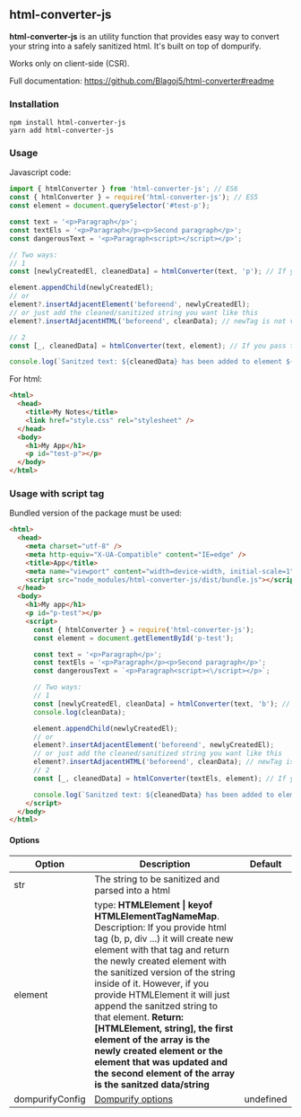 ## html-converter-js

**html-converter-js** is an utility function that provides easy way to convert your string into a safely sanitized html. It's built on top of dompurify.

Works only on client-side (CSR).

Full documentation: https://github.com/Blagoj5/html-converter#readme

### Installation

```
npm install html-converter-js
yarn add html-converter-js
```

### Usage

Javascript code:

```js
import { htmlConverter } from 'html-converter-js'; // ES6
const { htmlConverter } = require('html-converter-js'); // ES5
const element = document.querySelector('#test-p');

const text = '<p>Paragraph</p>';
const textEls = '<p>Paragraph</p><p>Second paragraph</p>';
const dangerousText = '<p>Paragraph<script></script></p>';

// Two ways:
// 1
const [newlyCreatedEl, cleanedData] = htmlConverter(text, 'p'); // If you provide HTML tag -> it will create the specified element and it will append the sanitized text into that element. Drawback: you have to automatically add it to the element you want

element.appendChild(newlyCreatedEl);
// or
element?.insertAdjacentElement('beforeend', newlyCreatedEl);
// or just add the cleaned/sanitized string you want like this
element?.insertAdjacentHTML('beforeend', cleanData); // newTag is not valid because of jsdom and because im not testing it on an actual browser env

// 2
const [_, cleanedData] = htmlConverter(text, element); // If you pass the element itself it will append the sanitized text using insertAdjacentHTML into that element. The first element of the returned array is the element itself.

console.log(`Sanitzed text: ${cleanedData} has been added to element ${element}`);
```

For html:

```html
<html>
  <head>
    <title>My Notes</title>
    <link href="style.css" rel="stylesheet" />
  </head>
  <body>
    <h1>My App</h1>
    <p id="test-p"></p>
  </body>
</html>
```

### Usage with script tag

Bundled version of the package must be used:

```html
<html>
  <head>
    <meta charset="utf-8" />
    <meta http-equiv="X-UA-Compatible" content="IE=edge" />
    <title>App</title>
    <meta name="viewport" content="width=device-width, initial-scale=1" />
    <script src="node_modules/html-converter-js/dist/bundle.js"></script>
  </head>
  <body>
    <h1>My app</h1>
    <p id="p-test"></p>
    <script>
      const { htmlConverter } = require('html-converter-js');
      const element = document.getElementById('p-test');

      const text = '<p>Paragraph</p>';
      const textEls = '<p>Paragraph</p><p>Second paragraph</p>';
      const dangerousText = `<p>Paragraph<script><\/script></p>`;

      // Two ways:
      // 1
      const [newlyCreatedEl, cleanData] = htmlConverter(text, 'b'); // If you provide HTML tag -> it will create the specified element and it will append the sanitized text into that element. Drawback: you have to automatically add it to the element you want
      console.log(cleanData);

      element.appendChild(newlyCreatedEl);
      // or
      element?.insertAdjacentElement('beforeend', newlyCreatedEl);
      // or just add the cleaned/sanitized string you want like this
      element?.insertAdjacentHTML('beforeend', cleanData); // newTag is not valid because of jsdom and because im not testing it on an actual browser env
      // 2
      const [_, cleanedData] = htmlConverter(textEls, element); // If you pass the element itself it will append the sanitized text using insertAdjacentHTML into that element. The first element of the returned array is the element itself.

      console.log(`Sanitzed text: ${cleanedData} has been added to element ${element}`);
    </script>
  </body>
</html>
```

#### Options

<!-- prettier-ignore -->
| Option           | Description                                                               | Default      |
| ---------------- | ------------------------------------------------------------------------- | ------------ |
| str              | The string to be sanitized and parsed into a html                         |              |
| element  |  type: **HTMLElement \| keyof HTMLElementTagNameMap**. Description: If you provide html tag (b, p, div ...) it will create new element with that tag and return the newly created element with the sanitized version of the string inside of it. However, if you provide HTMLElement it will just append the sanitzed string to that element. **Return: [HTMLElement, string], the first element of the array is the newly created element or the element that was updated and the second element of the array is the sanitzed data/string**  | |
| dompurifyConfig  | [Dompurify options](https://www.npmjs.com/package/dompurify)              | undefined    |
